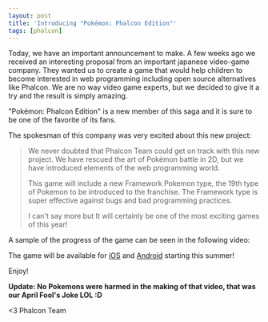 ```yaml
---
layout: post
title: 'Introducing "Pokémon: Phalcon Edition"'
tags: [phalcon]
---
```


Today, we have an important announcement to make. A few weeks ago we received an interesting proposal from an important japanese video-game company. They wanted us to create a game that would help children to become interested in web programming including open source alternatives like Phalcon. We are no way video game experts, but we decided to give it a try and the result is simply amazing.

"Pokémon: Phalcon Edition" is a new member of this saga and it is sure to be one of the favorite of its fans.

<!--more-->
The spokesman of this company was very excited about this new project:

> We never doubted that Phalcon Team could get on track with this new project. 
> We have rescued the art of Pokémon battle in 2D, but we have introduced 
> elements of the web programming world. 
>
> This game will include a new Framework Pokemon type, the 19th type of Pokemon 
> to be introduced to the franchise. The Framework type is super effective 
> against bugs and bad programming practices.
>
> I can't say more but It will certainly be one of the most exciting games of 
> this year!

A sample of the progress of the game can be seen in the following video:

The game will be available for [iOS](https://itunes.apple.com/us/genre/ios-games/id6014?mt=8) and [Android](https://play.google.com/store) starting this summer!

Enjoy!

**Update: No Pokemons were harmed in the making of that video, that was our April Fool's Joke LOL :D**


<3 Phalcon Team
